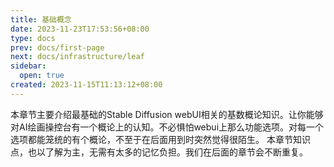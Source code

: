 ```yaml
---
title: 基础概念
date: 2023-11-23T17:53:56+08:00
type: docs
prev: docs/first-page
next: docs/infrastructure/leaf
sidebar:
  open: true
created: 2023-11-15T11:13:12+08:00
---
```


本章节主要介绍最基础的Stable Diffusion webUI相关的基数概论知识。让你能够对AI绘画操控台有一个概论上的认知。不必惧怕webui上那么功能选项。对每一个选项都能笼统的有个概论，不至于在后面用到时突然觉得很陌生。
本章节知识点，也以了解为主，无需有太多的记忆负担。我们在后面的章节会不断重复。

